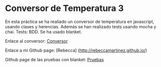 # Conversor de Temperatura 3

En esta práctica se ha realiado un conversor de temperatura en javascript, usando clases y herencias. Además se han realizado tests usando mocha y chai. Tests: BDD. Se ha usado blanket.

Enlace al conversor: [Conversor](http://rebeccamartinez.github.io/ConversorTemperatura_2/)

Enlace a mi Github page: [Rebecca] (http://rebeccamartinez.github.io/)

Github page de las pruebas con blanket: [Pruebas](http://rebeccamartinez.github.io/ConversorTemperatura_2/test/test_blanket)

